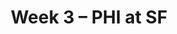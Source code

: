 ---
layout: game
title: Week 3 – PHI at SF
season: 2006
game_id: 2006_03_PHI_SF
away_team: PHI
home_team: SF
---